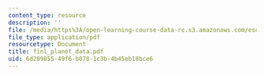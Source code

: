 ```yaml
---
content_type: resource
description: ''
file: /media/https%3A/open-learning-course-data-rc.s3.amazonaws.com/esd-342-advanced-system-architecture-spring-2006/6d28985549f6b0781c3b4b45eb18bce6_finl_planet_data.pdf
file_type: application/pdf
resourcetype: Document
title: finl_planet_data.pdf
uid: 6d289855-49f6-b078-1c3b-4b45eb18bce6
---
```

